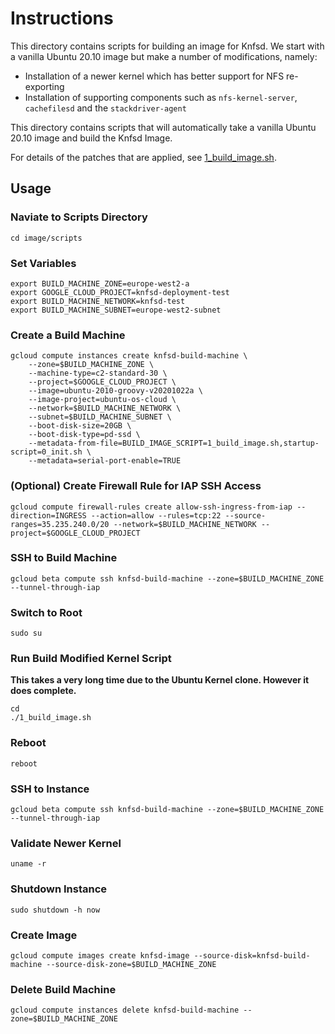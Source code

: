 # Instructions

This directory contains scripts for building an image for Knfsd. We start with a vanilla Ubuntu 20.10 image but make a number of modifications, namely:

* Installation of a newer kernel which has better support for NFS re-exporting
* Installation of supporting components such as `nfs-kernel-server`, `cachefilesd` and the `stackdriver-agent`

This directory contains scripts that will automatically take a vanilla Ubuntu 20.10 image and build the Knfsd Image.

For details of the patches that are applied, see [1_build_image.sh](scripts/1_build_image.sh).

## Usage

### Naviate to Scripts Directory
```
cd image/scripts
```

### Set Variables
```
export BUILD_MACHINE_ZONE=europe-west2-a
export GOOGLE_CLOUD_PROJECT=knfsd-deployment-test
export BUILD_MACHINE_NETWORK=knfsd-test
export BUILD_MACHINE_SUBNET=europe-west2-subnet
```

### Create a Build Machine
```
gcloud compute instances create knfsd-build-machine \
    --zone=$BUILD_MACHINE_ZONE \
    --machine-type=c2-standard-30 \
    --project=$GOOGLE_CLOUD_PROJECT \
    --image=ubuntu-2010-groovy-v20201022a \
    --image-project=ubuntu-os-cloud \
    --network=$BUILD_MACHINE_NETWORK \
    --subnet=$BUILD_MACHINE_SUBNET \
    --boot-disk-size=20GB \
    --boot-disk-type=pd-ssd \
    --metadata-from-file=BUILD_IMAGE_SCRIPT=1_build_image.sh,startup-script=0_init.sh \
    --metadata=serial-port-enable=TRUE
```

### (Optional) Create Firewall Rule for IAP SSH Access
```
gcloud compute firewall-rules create allow-ssh-ingress-from-iap --direction=INGRESS --action=allow --rules=tcp:22 --source-ranges=35.235.240.0/20 --network=$BUILD_MACHINE_NETWORK --project=$GOOGLE_CLOUD_PROJECT
```

### SSH to Build Machine
```
gcloud beta compute ssh knfsd-build-machine --zone=$BUILD_MACHINE_ZONE --tunnel-through-iap
```

### Switch to Root
```
sudo su
```

### Run Build Modified Kernel Script

**This takes a very long time due to the Ubuntu Kernel clone. However it does complete.**

```
cd
./1_build_image.sh
```

### Reboot
```
reboot
```

### SSH to Instance
```
gcloud beta compute ssh knfsd-build-machine --zone=$BUILD_MACHINE_ZONE --tunnel-through-iap
```

### Validate Newer Kernel
```
uname -r
```

### Shutdown Instance
```
sudo shutdown -h now
```

### Create Image
```
gcloud compute images create knfsd-image --source-disk=knfsd-build-machine --source-disk-zone=$BUILD_MACHINE_ZONE
```

### Delete Build Machine
```
gcloud compute instances delete knfsd-build-machine --zone=$BUILD_MACHINE_ZONE
```